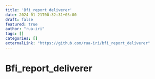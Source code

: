 ```yaml
---
title: 'Bfi_report_deliverer'
date: 2024-01-21T00:32:31+03:00
draft: false
featured: true
author: "rua-iri"
tags: []
categories: []
externalLink: "https://github.com/rua-iri/bfi_report_deliverer"
---
```


# Bfi_report_deliverer


